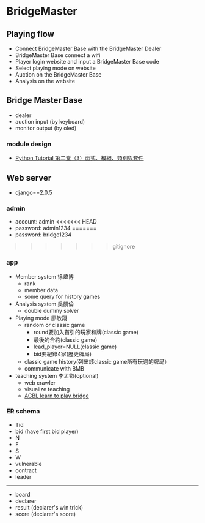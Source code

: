# BridgeMaster
## Playing flow
- Connect BridgeMaster Base with the BridgeMaster Dealer
- BridgeMaster Base connect a wifi
- Player login website and input a BridgeMaster Base code
- Select playing mode on website
- Auction on the BridgeMaster Base
- Analysis on the website
## Bridge Master Base
- dealer
- auction input (by keyboard)
- monitor output (by oled)
### module design
- [Python Tutorial 第二堂（3）函式、模組、類別與套件](http://www.codedata.com.tw/python/python-tutorial-the-2nd-class-3-function-module-class-package)
## Web server
- django==2.0.5
### admin
- account: admin
<<<<<<< HEAD
- password: admin1234
=======
- password: bridge1234
>>>>>>> gitignore
### app
- Member system  徐煒博
  - rank
  - member data
  - some query for history games
- Analysis system 吳凱倫
  - double dummy solver
- Playing mode 廖敏翔
  - random or classic game
    - round要加入首引的玩家和牌(classic game)
    - 最後的合約(classic game)
    - lead_player=NULL(classic game)
    - bid要紀錄4家(歷史牌局)
  - classic game history(列出該classic game所有玩過的牌局）
  - communicate with BMB
- teaching system 李孟叡(optional)
  - web crawler
  - visualize teaching
  - [ACBL learn to play bridge](http://www.learn2playbridge.com/)
### ER schema
- Tid
- bid (have first bid player)
- N
- E
- S
- W
- vulnerable
- contract
- leader
- ---------------
- board
- declarer
- result (declarer's win trick)
- score (declarer's score)

